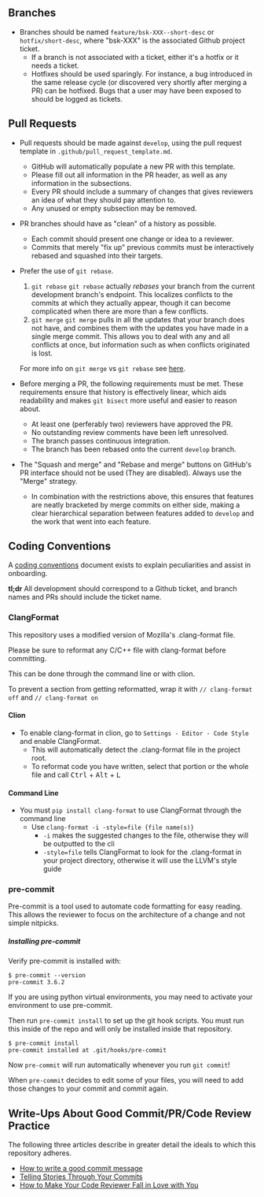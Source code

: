 ## Branches

-   Branches should be named `feature/bsk-XXX--short-desc` or `hotfix/short-desc`, where "bsk-XXX" is the associated
    Github project ticket.
    -   If a branch is not associated with a ticket, either it's a hotfix or it needs a ticket.
    -   Hotfixes should be used sparingly. For instance, a bug introduced in the same release cycle
    (or discovered very shortly after merging a PR) can be hotfixed. Bugs that a user may have been exposed to should
    be logged as tickets.

## Pull Requests

-   Pull requests should be made against `develop`, using the pull request template in `.github/pull_request_template.md`.

    -   GitHub will automatically populate a new PR with this template.
    -   Please fill out all information in the PR header, as well as any information in the subsections.
    -   Every PR should include a summary of changes that gives reviewers an idea of what they should pay attention to.
    -   Any unused or empty subsection may be removed.
-   PR branches should have as "clean" of a history as possible.
    -   Each commit should present one change or idea to a reviewer.
    -   Commits that merely "fix up" previous commits must be interactively rebased and squashed into their targets.
-   Prefer the use of `git rebase`.

    1.  `git rebase` `git rebase` actually _rebases_ your branch from the current development branch's endpoint. This
    localizes conflicts to the commits at which they actually appear, though it can become complicated when there are
    more than a few conflicts.
    2.  `git merge` `git merge` pulls in all the updates that your branch does not have, and combines them with the
    updates you have made in a single merge commit. This allows you to deal with any and all conflicts at once, but
    information such as when conflicts originated is lost.

    For more info on `git merge` vs `git rebase` see [here](https://www.atlassian.com/git/tutorials/merging-vs-rebasing).

-   Before merging a PR, the following requirements must be met. These requirements ensure that history is effectively
linear, which aids readability and makes `git bisect` more useful and easier to reason about.

    -   At least one (perferably two) reviewers have approved the PR.
    -   No outstanding review comments have been left unresolved.
    -   The branch passes continuous integration.
    -   The branch has been rebased onto the current `develop` branch.
-   The "Squash and merge" and "Rebase and merge" buttons on GitHub's PR interface should not be used (They are
disabled). Always use the "Merge" strategy.
    -   In combination with the restrictions above, this ensures that features are neatly bracketed by merge commits
    on either side, making a clear hierarchical separation between features added to `develop` and the work that went
    into each feature.

## Coding Conventions

A [coding conventions](https://hanspeterschaub.info/basilisk/Support/Developer/CodingGuidlines.html) document exists to
explain peculiarities and assist in onboarding.

**tl;dr** All development should correspond to a Github ticket, and branch names and PRs should include the ticket name.

### ClangFormat

This repository uses a modified version of Mozilla's .clang-format file.

Please be sure to reformat any C/C++ file with clang-format before committing.

This can be done through the command line or with clion.

To prevent a section from getting reformatted, wrap it with ```// clang-format off``` and ```// clang-format on```

#### Clion

* To enable clang-format in clion, go to ```Settings - Editor - Code Style``` and enable ClangFormat.
    * This will automatically detect the .clang-format file in the project root.
    * To reformat code you have written, select that portion or the whole file
      and call <kbd>Ctrl</kbd> + <kbd>Alt</kbd> + <kbd>L</kbd>

#### Command Line

* You must ```pip install clang-format``` to use ClangFormat through the command line
    * Use ```clang-format -i -style=file {file name(s)}```
        * ```-i``` makes the suggested changes to the file, otherwise they will be outputted to the cli
        * ```-style=file``` tells ClangFormat to look for the .clang-format in your project directory,
          otherwise it will use the LLVM's style guide

### pre-commit

Pre-commit is a tool used to automate code formatting for easy reading.
This allows the reviewer to focus on the architecture of a change and not simple nitpicks.

##### Installing pre-commit

Verify pre-commit is installed with:
```
$ pre-commit --version
pre-commit 3.6.2
```

If you are using python virtual environments, you may need to activate your environment to use pre-commit.

Then run ```pre-commit install``` to set up the git hook scripts.
You must run this inside of the repo and will only be installed inside that repository.
```
$ pre-commit install
pre-commit installed at .git/hooks/pre-commit
```
Now ```pre-commit``` will run automatically whenever you run ```git commit```!

When ```pre-commit``` decides to edit some of your files,
you will need to add those changes to your commit and commit again.

## Write-Ups About Good Commit/PR/Code Review Practice

The following three articles describe in greater detail the ideals to which this repository adheres.

-   [How to write a good commit message](https://chris.beams.io/posts/git-commit/)
-   [Telling Stories Through Your Commits](https://blog.mocoso.co.uk/talks/2015/01/12/telling-stories-through-your-commits/)
-   [How to Make Your Code Reviewer Fall in Love with You](https://mtlynch.io/code-review-love/)
